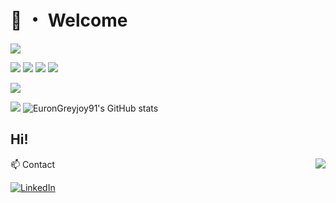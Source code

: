 # 👋 ・ Welcome
![](https://komarev.com/ghpvc/?username=EuronGreyjoy91)

![](https://img.shields.io/badge/Java-ED8B00?style=for-the-badge&logo=java&logoColor=white)
![](https://img.shields.io/badge/TypeScript-323330?style=for-the-badge&logo=typescript&logoColor=2f74c0)
![](https://img.shields.io/badge/Node.js-339933?style=for-the-badge&logo=nodedotjs&logoColor=white)
![](https://img.shields.io/badge/Kotlin-7F52FF?style=for-the-badge&logo=kotlin&logoColor=gray)

[![](https://github-readme-stats-EuronGreyjoy91.vercel.app/api?username=EuronGreyjoy91&show_icons=true&count_private=true)](https://github.com/EuronGreyjoy91)

[![](https://github-readme-stats-EuronGreyjoy91.vercel.app/api?username=EuronGreyjoy91&show_icons=true&count_private=true)](https://github.com/EuronGreyjoy91)
![EuronGreyjoy91's GitHub stats](https://github-readme-stats.vercel.app/api?username=EuronGreyjoy91&show_icons=true&theme=radical)


## Hi!  



<a href="https://github.com/EuronGreyjoy91/github-readme-stats" ><img align="right" src="https://github-readme-stats.vercel.app/api/top-langs/?username=EuronGreyjoy91&layout=compact&theme=material-palenight&hide_border=true" /></a>


📫 Contact 


[![LinkedIn](https://img.shields.io/badge/LinkedIn-8A2BE2?style=for-the-badge&logo=linkedin&logoColor=white)](https://www.linkedin.com/in/federico-ignacio-ibarra-berardi-015b13124/)
